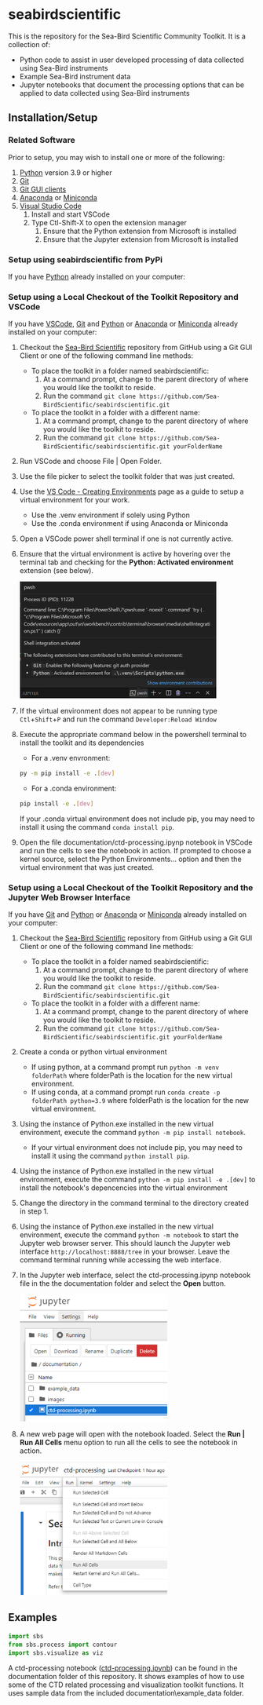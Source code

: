 # seabirdscientific
This is the repository for the Sea-Bird Scientific Community Toolkit. It is a collection of:
- Python code to assist in user developed processing of data collected using Sea-Bird instruments
- Example Sea-Bird instrument data
- Jupyter notebooks that document the processing options that can be applied to data collected using Sea-Bird instruments

## Installation/Setup
### Related Software
Prior to setup, you may wish to install one or more of the following:
1. [Python](https://www.python.org/downloads/) version 3.9 or higher
1. [Git](https://www.git-scm.com/downloads) 
1. [Git GUI clients](https://www.git-scm.com/downloads/guis)
1. [Anaconda](https://docs.anaconda.com/free/anaconda/install/index.html) or [Miniconda](https://docs.conda.io/projects/miniconda/en/latest/miniconda-install.html)
1. [Visual Studio Code](https://code.visualstudio.com/)
    1. Install and start VSCode
    1. Type Ctl-Shift-X to open the extension manager
       1. Ensure that the Python extension from Microsoft is installed 
       1. Ensure that the Jupyter extension from Microsoft is installed

### Setup using seabirdscientific from PyPi
If you have [Python](https://www.python.org/downloads) already installed on your computer:

### Setup using a Local Checkout of the Toolkit Repository and VSCode
If you have [VSCode](https://code.visualstudio.com/), [Git](https://www.git-scm.com/downloads) and [Python](https://www.python.org/downloads/) or [Anaconda](https://docs.anaconda.com/free/anaconda/install/index.html) or [Miniconda](https://docs.conda.io/projects/miniconda/en/latest/miniconda-install.html) already installed on your computer:
1. Checkout the [Sea-Bird Scientific](https://github.com/Sea-BirdScientific/seabirdscientific.git) repository from GitHub using a Git GUI Client or one of the following command line methods:
    - To place the toolkit in a folder named seabirdscientific:
        1. At a command prompt, change to the parent directory of where you would like the toolkit to reside.
        1. Run the command ```git clone https://github.com/Sea-BirdScientific/seabirdscientific.git```
    - To place the toolkit in a folder with a different name:
        1. At a command prompt, change to the parent directory of where you would like the toolkit to reside.
        1. Run the command ```git clone https://github.com/Sea-BirdScientific/seabirdscientific.git yourFolderName```
1. Run VSCode and choose File | Open Folder. 
1. Use the file picker to select the toolkit folder that was just created.
1. Use the [VS Code - Creating Environments](https://code.visualstudio.com/docs/python/environments#_creating-environments) page as a guide to setup a virtual environment for your work. 
    - Use the .venv environment if solely using Python
    - Use the .conda environment if using Anaconda or Miniconda
1. Open a VSCode power shell terminal if one is not currently active.
1. Ensure that the virtual environment is active by hovering over the terminal tab and checking for the __Python: Activated environment__ extension (see below).

    <kbd><img src="documentation/images/VerifyEnv.PNG" width=400></kbd>

1. If the virtual environment does not appear to be running type ```Ctl```+```Shift```+```P``` and run the command ```Developer:Reload Window```
1. Execute the appropriate command below in the powershell terminal to install the toolkit and its dependencies
    - For a .venv envronment:
    ``` bash
    py -m pip install -e .[dev]
    ```
    - For a .conda environment:
    ``` bash
    pip install -e .[dev]
    ```
    If your .conda virtual environment does not include pip, you may need to install it using the command ```conda install pip```.

1. Open the file documentation/ctd-processing.ipynp notebook in VSCode and run the cells to see the notebook in action. If prompted to choose a kernel source, select the Python Environments... option and then the virtual environment that was just created.
    
### Setup using a Local Checkout of the Toolkit Repository and the Jupyter Web Browser Interface
If you have [Git](https://www.git-scm.com/downloads) and [Python](https://www.python.org/downloads/) or [Anaconda](https://docs.anaconda.com/free/anaconda/install/index.html) or [Miniconda](https://docs.conda.io/projects/miniconda/en/latest/miniconda-install.html) already installed on your computer:
1. Checkout the [Sea-Bird Scientific](https://github.com/Sea-BirdScientific/seabirdscientific.git) repository from GitHub using a Git GUI Client or one of the following command line methods:
    - To place the toolkit in a folder named seabirdscientific:
        1. At a command prompt, change to the parent directory of where you would like the toolkit to reside.
        1. Run the command ```git clone https://github.com/Sea-BirdScientific/seabirdscientific.git```
    - To place the toolkit in a folder with a different name:
        1. At a command prompt, change to the parent directory of where you would like the toolkit to reside.
        1. Run the command ```git clone https://github.com/Sea-BirdScientific/seabirdscientific.git yourFolderName```
1. Create a conda or python virtual environment
    - If using python, at a command prompt run ```python -m venv folderPath``` where folderPath is the location for the new virtual environment.
    - If using conda, at a command prompt run ```conda create -p folderPath python=3.9``` where folderPath is the location for the new virtual environment.
1. Using the instance of Python.exe installed in the new virtual environment, execute the command ```python -m pip install notebook```.
    - If your virtual environment does not include pip, you may need to install it using the command ```python install pip```.
1. Using the instance of Python.exe installed in the new virtual environment, execute the command ```python -m pip install -e .[dev]``` to install the notebook's depencencies into the virtual environment
1. Change the directory in the command terminal to the directory created in step 1.
1. Using the instance of Python.exe installed in the new virtual environment, execute the command ```python -m notebook``` to start the Jupyter web browser server. This should launch the Jupyter web interface ```http://localhost:8888/tree``` in your browser. Leave the command terminal running while accessing the web interface.
1. In the Jupyter web interface, select the ctd-processing.ipynp notebook file in the the documentation folder and select the __Open__ button.

    <kbd><img src="documentation/images/JupyterWebOpen.PNG" width=300></kbd>

1. A new web page will open with the notebook loaded. Select the __Run | Run All Cells__ menu option to run all the cells to see the notebook in action.

    <kbd><img src="documentation/images/JupyterWebRunAll.PNG" width=300></kbd>


## Examples
```python
import sbs
from sbs.process import contour
import sbs.visualize as viz
```
A ctd-processing notebook \([ctd-processing.ipynb](documentation/ctd-processing.ipynb)\) can be found in the documentation folder of this repository. It shows examples of how to use some of the CTD related processing and visualization toolkit functions. It uses sample data from the included documentation\example_data folder.